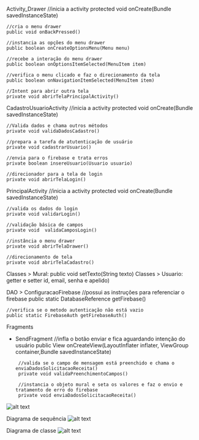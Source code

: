 Activity_Drawer
    //inicia a activity
    protected void onCreate(Bundle savedInstanceState)

    //cria o menu drawer
    public void onBackPressed()

    //instancia as opções do menu drawer
    public boolean onCreateOptionsMenu(Menu menu)

    //recebe a interação do menu drawer
    public boolean onOptionsItemSelected(MenuItem item)

    //verifica o menu clicado e faz o direcionamento da tela
    public boolean onNavigationItemSelected(MenuItem item)

    //Intent para abrir outra tela
    private void abrirTelaPrincipalActivity()

CadastroUsuarioActivity
    //inicia a activity
    protected void onCreate(Bundle savedInstanceState)

    //Valida dados e chama outros métodos
    private void validaDadosCadastro()

    //prepara a tarefa de atutenticação de usuário
    private void cadastrarUsuario()

    //envia para o firebase e trata erros
    private boolean insereUsuario(Usuario usuario)

    //direcionador para a tela de login
    private void abrirTelaLogin()

PrincipalActivity
    //inicia a activity
    protected void onCreate(Bundle savedInstanceState)

    //valida os dados do login
    private void validarLogin()

    //validação básica de campos
    private void  validaCamposLogin()

    //instância o menu drawer
    private void abrirTelaDrawer()

    //direcionamento de tela
    private void abrirTelaCadastro()


Classes > Mural: public void setTexto(String texto)
Classes > Usuario: getter e setter  id, email, senha e apelido)

DAO > ConfiguracaoFirebase
    //possui as instruções para referenciar o firebase
    public static DatabaseReference getFirebase()

    //verifica se o metodo autenticação não está vazio
    public static FirebaseAuth getFirebaseAuth()

Fragments

- SendFragment
       //infla o botão enviar e fica aguardando intenção do usuário
       public View onCreateView(LayoutInflater inflater, ViewGroup container,Bundle savedInstanceState)

       //valida se o campo de mensagem está preenchido e chama o enviaDadosSolicitacaoReceita()
       private void validaPreenchimentoCampos()

       //instancia o objeto mural e seta os valores e faz o envio e tratamento de erro do firebase
       private void enviaDadosSolicitacaoReceita()
       

![alt text](https://cdn57.androidauthority.net/wp-content/uploads/2017/05/android-studio-logo-840x359.png)


      
Diagrama de sequência
![alt text](https://imgur.com/a/QODLh)


Diagrama de classe
![alt text](https://imgur.com/a/bLP5b)
